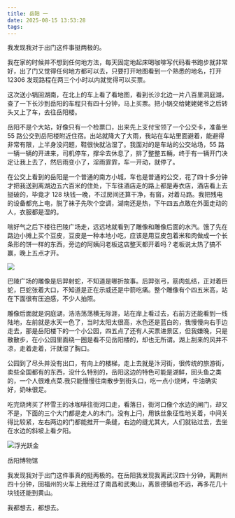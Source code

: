 ```yaml
---
title: 岳阳 一
date: 2025-08-15 13:53:28
tags:
---
```


我发现我对于出门这件事挺两极的。

我在家的时候并不想到任何地方法，每天固定地起床喝咖啡写代码看书跑步就非常好，出了门又觉得任何地方都可以去，只要打开地图看到一个熟悉的地名，打开 12306 发现路程在两三个小时以内就觉得可以买票。

这次送小锅回湖南，在北上的车上看了看地图，看到长沙北边一片八百里洞庭湖，查了一下长沙到岳阳的车程只有四十分钟，马上买票。把小锅交给姥姥姥爷之后转头又上了车，去往岳阳楼。

岳阳不是个大站，好像只有一个检票口，出来先上支付宝领了一个公交卡，准备坐 55 路公交到岳阳楼附近住宿。出站就降大了大雨，我站在车站里面避着，能避得非常有限，上半身没问题，鞋很快就沾湿了。我面对的是车站的公交站场，55 路一辆一辆的开进来，司机停车，撑伞去休息了，排了整整五輛，终于有一辆开门决定让我上去了，然后雨变小了，淫雨霏霏，车一开动，就停了。

在公交上看到的岳阳是一个普通的南方小城，车也是普通的公交，花了四十多分钟才把我送到离湖边五六百米的住处，下车往酒店走的路上都是寿衣店，酒店看上去挺破的，毕竟才 128 块钱一晚，不过房间还算干净，有窗，对着马路。我把残电的设备都充上电，脱了袜子先吹个空调，湖南还是热，下午四五点敢在外面走动的人，衣服都是湿的。

喘好气之后下楼往巴陵广场走，远远地就看到了雕像和雕像后面的水汽。饿了先在路边小摊上买个豆皮，豆皮是一种本地小吃，应该是用豆皮包着米和肉做成一个长条形的饼一样的东西，旁边的阿姨问老板这店整天都开着吗？老板说太热了搞不赢，晚上五点才开。

![](hou.jpg)

巴陵广场的雕像是后羿射蛇，不知道是哪折故事。后羿张弓，筋肉虬结，正对着巨蛇，巨蛇张着大口，不知道是正在示威还是中箭吃痛。整个雕像有个四五米高，站在下面很有压迫感，不少人拍照。

雕像后面就是洞庭湖，浩浩荡荡横无际涯，站在岸上看过去，右前方还能看到一线陆地，左前就是水天一色了，当时太阳太很高，水色还是蓝白的，我慢慢向右手边走去，那是岳阳楼下的一个小公园，四五点了还有人买票进景区，但我嫌晚，只是散散步，在小公园里面绕一圈是看不见岳阳楼的，却也无所谓。湖上刮来的风并不凉，走着走着，汗就湿了胸口。

公园到了尽头并没有出口，有向上的楼梯，走上去就是汴河街，很传统的旅游街，卖些全国都有的东西，没什么特别的，岳阳这边的特色可能是湖鲜，回头鱼之类的，一个人很难点菜.我只能慢慢往南散步到街头口，吃一点小烧烤，牛油确实好，奶味很足。

吃完烧烤买了杯雪王的冰咖啡往街河口走，看落日，街河口像个水边的闸门，却又不是，下面的三个大门都是走人的木门。没有上闩，用铁丝象征性地关着，中间关得比较紧，左右两边的门都能推开一条缝，右边的缝尤其大，人们就钻过去，去坐在水边的斜坡上看夕阳。

![浮光跃金](yueyangsun.jpeg)

岳阳博物馆

我发现我对于出门这件事真的挺两极的。在岳阳我发现我离武汉四十分钟，离荆州四十分钟，回福州的火车上我经过了南昌和武夷山，离景德镇也不远，再多花几十块钱还能到黄山。

我都想去，都想去。